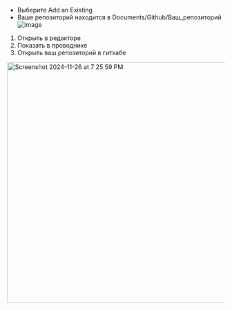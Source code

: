 - Выберите Add an Existing 
- Ваше репозиторий находится в Documents/Github/Ваш_репозиторий
![image](https://github.com/user-attachments/assets/fb19fb5f-0a40-45bb-a59d-c082802d15e5)

1. Открыть в редакторе
2. Показать в проводнике
3. Открыть ваш репозиторий в гитхабе
<img width="557" alt="Screenshot 2024-11-26 at 7 25 59 PM" src="https://github.com/user-attachments/assets/bba30463-c54d-44f3-acc4-d27fd6bc2264">
 